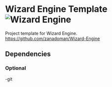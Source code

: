 # Wizard Engine Template ![Wizard Engine](https://github.com/zanadoman/Wizard-Engine-Sample/blob/main/build/engine/icon.png)
Project template for Wizard Engine.\
https://github.com/zanadoman/Wizard-Engine

## Dependencies

### Optional
-git

